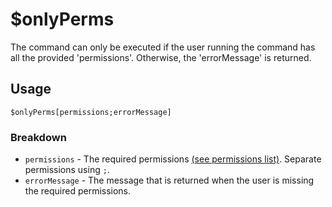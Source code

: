 # $onlyPerms
The command can only be executed if the user running the command has all the provided 'permissions'. Otherwise, the 'errorMessage' is returned.

## Usage
```
$onlyPerms[permissions;errorMessage]
```

### Breakdown
- `permissions` - The required permissions [(see permissions list)](https://nilpointer-software.github.io/bdfd-wiki/guides/permissions.html). Separate permissions using `;`.
- `errorMessage` - The message that is returned when the user is missing the required permissions.
